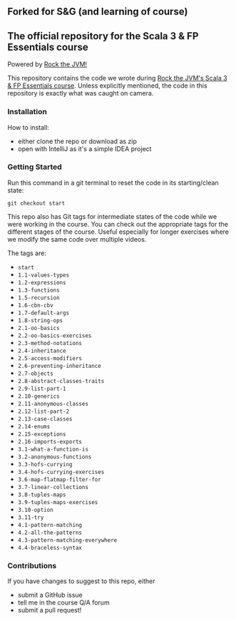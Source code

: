 ## Forked for S&G (and learning of course)
## The official repository for the Scala 3 & FP Essentials course

Powered by [Rock the JVM!](rockthejvm.com)

This repository contains the code we wrote during  [Rock the JVM's Scala 3 & FP Essentials course](https://rockthejvm.com/course/scala). Unless explicitly mentioned, the code in this repository is exactly what was caught on camera.

### Installation

How to install:
- either clone the repo or download as zip
- open with IntelliJ as it's a simple IDEA project

### Getting Started

Run this command in a git terminal to reset the code in its starting/clean state:

```
git checkout start
```

This repo also has Git tags for intermediate states of the code while we were working in the course. You can check out the appropriate tags for the different stages of the course. Useful especially for longer exercises where we modify the same code over multiple videos.

The tags are:

* `start`
* `1.1-values-types`
* `1.2-expressions`
* `1.3-functions`
* `1.5-recursion`
* `1.6-cbn-cbv`
* `1.7-default-args`
* `1.8-string-ops`
* `2.1-oo-basics`
* `2.2-oo-basics-exercises`
* `2.3-method-notations`
* `2.4-inheritance`
* `2.5-access-modifiers`
* `2.6-preventing-inheritance`
* `2.7-objects`
* `2.8-abstract-classes-traits`
* `2.9-list-part-1`
* `2.10-generics`
* `2.11-anonymous-classes`
* `2.12-list-part-2`
* `2.13-case-classes`
* `2.14-enums`
* `2.15-exceptions`
* `2.16-imports-exports`
* `3.1-what-a-function-is`
* `3.2-anonymous-functions`
* `3.3-hofs-currying`
* `3.4-hofs-currying-exercises`
* `3.6-map-flatmap-filter-for`
* `3.7-linear-collections`
* `3.8-tuples-maps`
* `3.9-tuples-maps-exercises`
* `3.10-option`
* `3.11-try`
* `4.1-pattern-matching`
* `4.2-all-the-patterns`
* `4.3-pattern-matching-everywhere`
* `4.4-braceless-syntax`


### Contributions

If you have changes to suggest to this repo, either
- submit a GitHub issue
- tell me in the course Q/A forum
- submit a pull request!

